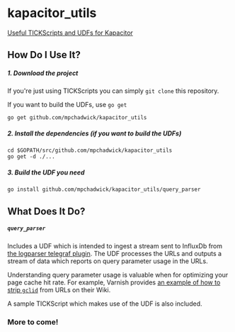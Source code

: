 # kapacitor_utils

[Useful TICKScripts and UDFs for Kapacitor](https://github.com/mpchadwick/kapacitor_utils)

## How Do I Use It?

##### 1. Download the project

If you're just using TICKScripts you can simply `git clone` this repository.

If you want to build the UDFs, use `go get`

```
go get github.com/mpchadwick/kapacitor_utils
```

##### 2. Install the dependencies (if you want to build the UDFs)

```
cd $GOPATH/src/github.com/mpchadwick/kapacitor_utils
go get -d ./...
```

##### 3. Build the UDF you need

```
go install github.com/mpchadwick/kapacitor_utils/query_parser
```

## What Does It Do?

##### `query_parser`

Includes a UDF which is intended to ingest a stream sent to InfluxDb from [the logparser telegraf plugin](https://github.com/influxdata/telegraf/tree/master/plugins/inputs/logparser). The UDF processes the URLs and outputs a stream of data which reports on query parameter usage in the URLs.

Understanding query parameter usage is valuable when for optimizing your page cache hit rate. For example, Varnish provides [an example of how to strip `gclid`](https://www.varnish-cache.org/trac/wiki/VCLExampleStripGoogleAdwordsGclidParameter) from URLs on their Wiki.

A sample TICKScript which makes use of the UDF is also included.

### More to come!
